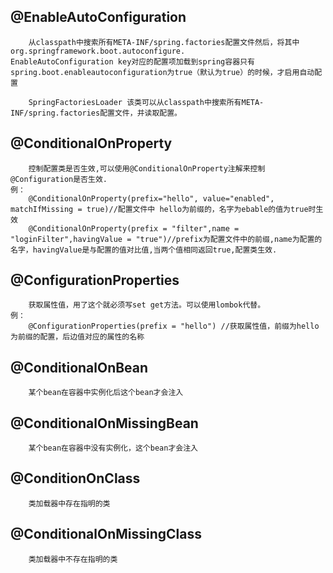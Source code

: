 ## @EnableAutoConfiguration
```text
    从classpath中搜索所有META-INF/spring.factories配置文件然后，将其中org.springframework.boot.autoconfigure.
EnableAutoConfiguration key对应的配置项加载到spring容器只有spring.boot.enableautoconfiguration为true（默认为true）的时候，才启用自动配置

    SpringFactoriesLoader 该类可以从classpath中搜索所有META-INF/spring.factories配置文件，并读取配置。
```
## @ConditionalOnProperty
```text
    控制配置类是否生效,可以使用@ConditionalOnProperty注解来控制@Configuration是否生效.
例：
    @ConditionalOnProperty(prefix="hello", value="enabled", matchIfMissing = true)//配置文件中 hello为前缀的，名字为ebable的值为true时生效
    @ConditionalOnProperty(prefix = "filter",name = "loginFilter",havingValue = "true")//prefix为配置文件中的前缀,name为配置的名字，havingValue是与配置的值对比值,当两个值相同返回true,配置类生效.
```
## @ConfigurationProperties
```text
    获取属性值，用了这个就必须写set get方法。可以使用lombok代替。
例：  
    @ConfigurationProperties(prefix = "hello") //获取属性值，前缀为hello为前缀的配置，后边值对应的属性的名称
```
## @ConditionalOnBean
```text
    某个bean在容器中实例化后这个bean才会注入
```
## @ConditionalOnMissingBean
```text
    某个bean在容器中没有实例化，这个bean才会注入
```
## @ConditionOnClass
```text
    类加载器中存在指明的类
```
## @ConditionalOnMissingClass 
```text
    类加载器中不存在指明的类
```
